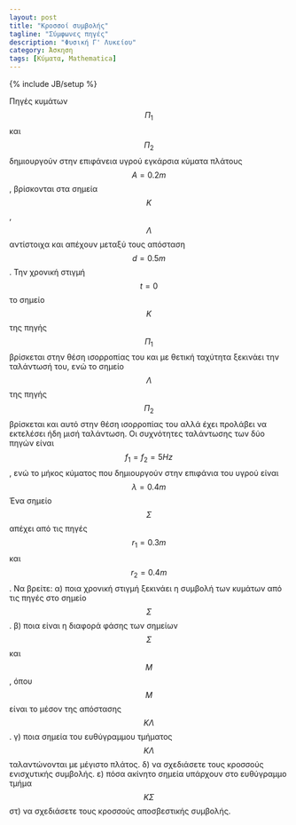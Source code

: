 ```yaml
---
layout: post
title: "Κροσσοί συμβολής"
tagline: "Σύμφωνες πηγές"
description: "Φυσική Γ' Λυκείου"
category: Άσκηση
tags: [Κύματα, Mathematica]
---
```

{% include JB/setup %}

Πηγές κυμάτων $$Π_1$$ και $$Π_2$$ δημιουργούν στην επιφάνεια υγρού εγκάρσια κύματα πλάτους $$Α=0.2m$$, βρίσκονται
στα σημεία $$Κ$$, $$Λ$$ αντίστοιχα και απέχουν μεταξύ τους απόσταση $$d=0.5m$$. Την χρονική στιγμή $$t=0$$ το σημείο $$Κ$$
της πηγής $$Π_1$$ βρίσκεται στην θέση ισορροπίας του και με θετική ταχύτητα ξεκινάει την ταλάντωσή του, ενώ το σημείο
$$Λ$$ της πηγής $$Π_2$$ βρίσκεται και αυτό στην θέση ισορροπίας του αλλά έχει προλάβει να εκτελέσει ήδη μισή ταλάντωση. 
Οι συχνότητες ταλάντωσης των δύο πηγών είναι $$f_1 = f_2 = 5Hz$$, ενώ το μήκος κύματος που δημιουργούν στην επιφάνια
του υγρού είναι $$λ=0.4m$$
Ένα σημείο $$Σ$$ απέχει από τις πηγές $$r_1 = 0.3m$$ και $$r_2 = 0.4m$$. Να βρείτε:
α) ποια χρονική στιγμή ξεκινάει η συμβολή των κυμάτων από τις πηγές στο σημείο $$Σ$$. 
β) ποια είναι η διαφορά φάσης των σημείων $$Σ$$ και $$Μ$$, όπου $$Μ$$ είναι το μέσον της απόστασης $$ΚΛ$$.
γ) ποια σημεία του ευθύγραμμου τμήματος $$ΚΛ$$ ταλαντώνονται με μέγιστο πλάτος. 
δ) να σχεδιάσετε τους κροσσούς ενισχυτικής συμβολής.
ε) πόσα ακίνητο σημεία υπάρχουν στο ευθύγραμμο τμήμα $$ΚΣ$$
στ) να σχεδιάσετε τους κροσσούς αποσβεστικής συμβολής.